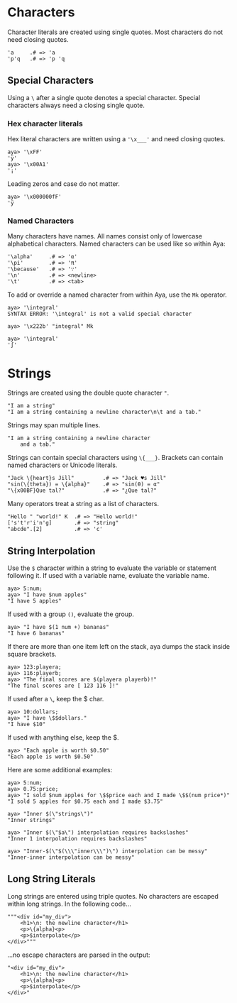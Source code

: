 # Characters

Character literals are created using single quotes. Most characters do not need closing quotes.

```
'a     .# => 'a
'p'q   .# => 'p 'q
```

## Special Characters

Using a `\` after a single quote denotes a special character. Special characters always need a closing single quote.

### Hex character literals

Hex literal characters are written using a `'\x___'` and need closing quotes.

```
aya> '\xFF'
'ÿ'
aya> '\x00A1'
'¡'
```

Leading zeros and case do not matter.

```
aya> '\x000000fF'
'ÿ
```


### Named Characters

Many characters have names. All names consist only of lowercase alphabetical characters. Named characters can be used like so within Aya:

```
'\alpha'     .# => 'α'
'\pi'        .# => 'π'
'\because'   .# => '∵'
'\n'         .# => <newline>
'\t'         .# => <tab>
```

To add or override a named character from within Aya, use the `Mk` operator.

```
aya> '\integral'
SYNTAX ERROR: '\integral' is not a valid special character

aya> '\x222b' "integral" Mk

aya> '\integral'
'∫'
```

# Strings

Strings are created using the double quote character `"`.

```
"I am a string"
"I am a string containing a newline character\n\t and a tab."
```

Strings may span multiple lines.

```
"I am a string containing a newline character
	and a tab."
```

Strings can contain special characters using `\{___}`. Brackets can contain named characters or Unicode literals.

```
"Jack \{heart}s Jill"         .# => "Jack ♥s Jill"
"sin(\{theta}) = \{alpha}"    .# => "sin(θ) = α"
"\{x00BF}Que tal?"            .# => "¿Que tal?"
```

Many operators treat a string as a list of characters.

```
"Hello " "world!" K  .# => "Hello world!"
['s't'r'i'n'g]       .# => "string"
"abcde".[2]          .# => 'c'
```

## String Interpolation

Use the `$` character within a string to evaluate the variable or statement following it.
If used with a variable name, evaluate the variable name.

```
aya> 5:num;
aya> "I have $num apples"
"I have 5 apples"
```

If used with a group `()`, evaluate the group.

```
aya> "I have $(1 num +) bananas"
"I have 6 bananas"
```

If there are more than one item left on the stack, aya dumps the stack inside square brackets.

```
aya> 123:playera;
aya> 116:playerb;
aya> "The final scores are $(playera playerb)!"
"The final scores are [ 123 116 ]!"
```

If used after a `\`, keep the $ char.

```
aya> 10:dollars;
aya> "I have \$$dollars."
"I have $10"
```

If used with anything else, keep the $.

```
aya> "Each apple is worth $0.50"
"Each apple is worth $0.50"
```

Here are some additional examples:

```
aya> 5:num;
aya> 0.75:price;
aya> "I sold $num apples for \$$price each and I made \$$(num price*)"
"I sold 5 apples for $0.75 each and I made $3.75"

aya> "Inner $(\"strings\")"
"Inner strings"

aya> "Inner $(\"$a\") interpolation requires backslashes"
"Inner 1 interpolation requires backslashes"

aya> "Inner-$(\"$(\\\"inner\\\")\") interpolation can be messy"
"Inner-inner interpolation can be messy"
```

## Long String Literals

Long strings are entered using triple quotes. No characters are escaped within long strings. In the following code...

```
"""<div id="my_div">
	<h1>\n: the newline character</h1>
	<p>\{alpha}<p>
	<p>$interpolate</p>
</div>"""
```
...no escape characters are parsed in the output:

```
"<div id="my_div">
	<h1>\n: the newline character</h1>
	<p>\{alpha}<p>
	<p>$interpolate</p>
</div>"
```
